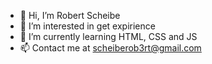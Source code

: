 - 👋 Hi, I’m Robert Scheibe
- 👀 I’m interested in get expirience
- 🌱 I’m currently learning HTML, CSS and JS
- 📫 Contact me at scheiberob3rt@gmail.com

<!---
Rob3rtScheibe/Rob3rtScheibe is a ✨ special ✨ repository because its `README.md` (this file) appears on your GitHub profile.
You can click the Preview link to take a look at your changes.
--->
